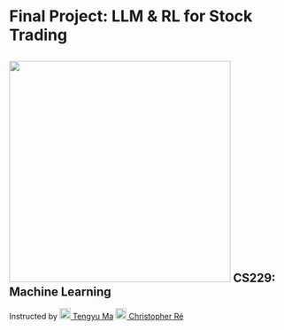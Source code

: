 # Final Project: LLM & RL for Stock Trading

## [<img src="https://github.com/irinamarton/CS229-Final-Project/blob/main/images/Block_S_1_color_red.png" width="400"/>](https://www.google.com/search?client=safari&rls=en&q=stanford+computer+science&ie=UTF-8&oe=UTF-8) CS229: Machine Learning 

Instructed by [<img src="https://ai.stanford.edu/~tengyuma/image/square_3594.jpg" width="20" border-radius="50"/> Tengyu Ma](https://ai.stanford.edu/~tengyuma/)      [<img src="https://cs.stanford.edu/~chrismre/img/chrismre_headshot_lowres.jpg" width="20" border-radius="50"/> 
Christopher Ré](https://cs.stanford.edu/~chrismre/)
